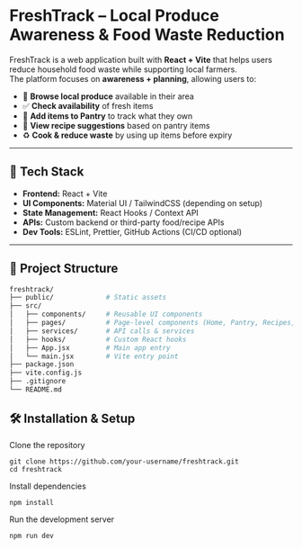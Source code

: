 # FreshTrack – Local Produce Awareness & Food Waste Reduction

FreshTrack is a web application built with **React + Vite** that helps users reduce household food waste while supporting local farmers.  
The platform focuses on **awareness + planning**, allowing users to:  

- 🌱 **Browse local produce** available in their area  
- ✅ **Check availability** of fresh items  
- 🛒 **Add items to Pantry** to track what they own  
- 🍳 **View recipe suggestions** based on pantry items  
- ♻️ **Cook & reduce waste** by using up items before expiry  

---

## 🚀 Tech Stack

- **Frontend:** React + Vite  
- **UI Components:** Material UI / TailwindCSS (depending on setup)  
- **State Management:** React Hooks / Context API  
- **APIs:** Custom backend or third-party food/recipe APIs  
- **Dev Tools:** ESLint, Prettier, GitHub Actions (CI/CD optional)  

---

## 📂 Project Structure

```bash
freshtrack/
├── public/             # Static assets
├── src/
│   ├── components/     # Reusable UI components
│   ├── pages/          # Page-level components (Home, Pantry, Recipes, etc.)
│   ├── services/       # API calls & services
│   ├── hooks/          # Custom React hooks
│   ├── App.jsx         # Main app entry
│   └── main.jsx        # Vite entry point
├── package.json
├── vite.config.js
├── .gitignore
└── README.md
```

## 🛠️ Installation & Setup

Clone the repository

```
git clone https://github.com/your-username/freshtrack.git
cd freshtrack
```

Install dependencies

```
npm install
```

Run the development server

```
npm run dev
```

